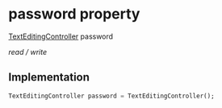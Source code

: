 


# password property







[TextEditingController](https://api.flutter.dev/flutter/widgets/TextEditingController-class.html) password
  
_<span class="feature">read / write</span>_






## Implementation

```dart
TextEditingController password = TextEditingController();
```







